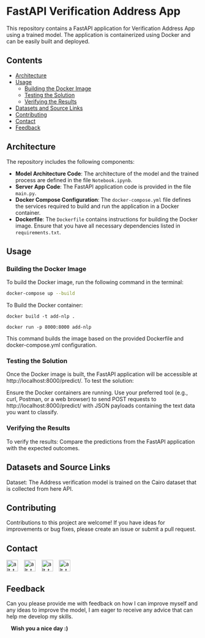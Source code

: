 # FastAPI Verification Address App

This repository contains a FastAPI application for Verification Address App using a trained model. The application is containerized using Docker and can be easily built and deployed.

## Contents

- [Architecture](#architecture)
- [Usage](#usage)
  - [Building the Docker Image](#building-the-docker-image)
  - [Testing the Solution](#testing-the-solution)
  - [Verifying the Results](#verifying-the-results)
- [Datasets and Source Links](#datasets-and-source-links)
- [Contributing](#contributing)
- [Contact](#Contact)
- [Feedback](#Feedback)

## Architecture

The repository includes the following components:

- **Model Architecture Code**: The architecture of the model and the trained process are defined in the file `Notebook.ipynb`.
- **Server App Code**: The FastAPI application code is provided in the file `main.py`.
- **Docker Compose Configuration**: The `docker-compose.yml` file defines the services required to build and run the application in a Docker container.
- **Dockerfile**: The `Dockerfile` contains instructions for building the Docker image. Ensure that you have all necessary dependencies listed in `requirements.txt`.

## Usage

### Building the Docker Image

To build the Docker image, run the following command in the terminal:

```bash
docker-compose up --build
```
To Build the Docker container:

```
docker build -t add-nlp .
```

```
docker run -p 8000:8000 add-nlp
```
    
This command builds the image based on the provided Dockerfile and docker-compose.yml configuration.

### Testing the Solution
Once the Docker image is built, the FastAPI application will be accessible at http://localhost:8000/predict/. To test the solution:

Ensure the Docker containers are running.
Use your preferred tool (e.g., curl, Postman, or a web browser) to send POST requests to http://localhost:8000/predict/ with JSON payloads containing the text data you want to classify.

### Verifying the Results
To verify the results:
Compare the predictions from the FastAPI application with the expected outcomes.

## Datasets and Source Links
Dataset: The Address verification model is trained on the Cairo dataset that is collected from here API.


## Contributing

Contributions to this project are welcome! If you have ideas for improvements or bug fixes, please create an issue or submit a pull request.

## Contact

[<img alt="alt_text" width="30px" src="https://cdn2.iconfinder.com/data/icons/social-media-2285/512/1_Whatsapp2_colored_svg-512.png" />](https://wa.me/+201006491306)
&nbsp;&nbsp;
[<img alt="alt_text" width="30px" src="https://cdn2.iconfinder.com/data/icons/social-media-2285/512/1_Linkedin_unofficial_colored_svg-512.png" />](https://www.linkedin.com/in/bassem-ahmed-ahmed/)
&nbsp;&nbsp;
[<img alt="alt_text" width="30px" src="https://cdn4.iconfinder.com/data/icons/social-media-logos-6/512/112-gmail_email_mail-256.png" />](mailto:bassemahmed.am@gmail.com)
&nbsp;&nbsp;
[<img alt="alt_text" width="30px" src="https://cdn2.iconfinder.com/data/icons/social-media-2285/512/1_Facebook2_colored_svg-512.png" />](https://www.facebook.com/bassem.ahmed.7712/)


## Feedback

Can you please provide me with feedback on how I can improve myself and any ideas to improve the model, I am eager to receive any advice that can help me develop my skills.

&nbsp;&nbsp;
**Wish you a nice day :)**
